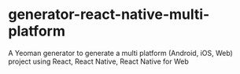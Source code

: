 # generator-react-native-multi-platform
A Yeoman generator to generate a multi platform (Android, iOS, Web) project using React, React Native, React Native for Web
